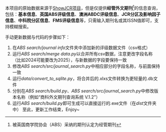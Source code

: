 本项目的原始数据来源于[ShowJCR项目](https://github.com/hitfyd/ShowJCR/tree/master)，但是仅提供**经管外文期刊**[^1]的信息查询，包括：**基本信息**、**英国ABS评级信息**、**澳洲ABDC评级信息**、**JCR分区及影响因子信息**、**中科院分区信息**、**FMS评级信息**等，只需输入期刊名或其ISSN值即可，支持模糊搜索。
[^1]: 被英国商学院协会（ABS）采纳的期刊认定为经管期刊

手动更新数据与代码的步骤如下：
1. 在*ABS search/journal info*文件夹中添加新的评级数据文件（csv格式）
2. 运行*ABS search/merge data.py*以合并所有csv数据，注意更改字段名称（比如2024可能要改为2025），与新数据的字段要保持一致
3. 修改*ABS search/src/journal_search.py*中相应部分的字段名称，与前面保持一致
4. 运行*data/convert_to_sqlite.py*，将合并后的.xlxs文件转换为更轻量的.db文件
5. 分别在*ABS search/build.py*、*ABS search/src/journal_search.py*中修改版本名称（例如“商科外文期刊查询系统 V.1.2”）
6. 运行*ABS search/build.py*即可生成可以直接运行的.exe文件（在*dist*文件夹中）
至此，更新工作结束，Enjoy~
